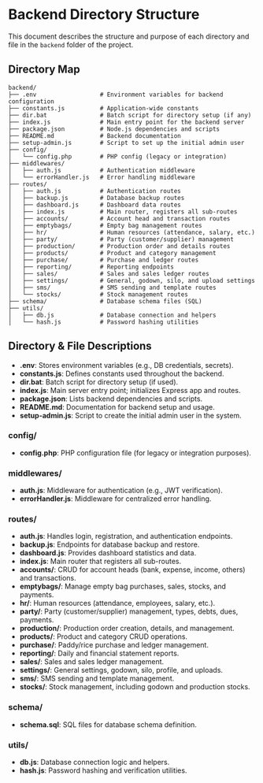 # Backend Directory Structure

This document describes the structure and purpose of each directory and file in the `backend` folder of the project.

## Directory Map

```
backend/
├── .env                  # Environment variables for backend configuration
├── constants.js          # Application-wide constants
├── dir.bat               # Batch script for directory setup (if any)
├── index.js              # Main entry point for the backend server
├── package.json          # Node.js dependencies and scripts
├── README.md             # Backend documentation
├── setup-admin.js        # Script to set up the initial admin user
├── config/
│   └── config.php        # PHP config (legacy or integration)
├── middlewares/
│   ├── auth.js           # Authentication middleware
│   └── errorHandler.js   # Error handling middleware
├── routes/
│   ├── auth.js           # Authentication routes
│   ├── backup.js         # Database backup routes
│   ├── dashboard.js      # Dashboard data routes
│   ├── index.js          # Main router, registers all sub-routes
│   ├── accounts/         # Account head and transaction routes
│   ├── emptybags/        # Empty bag management routes
│   ├── hr/               # Human resources (attendance, salary, etc.)
│   ├── party/            # Party (customer/supplier) management
│   ├── production/       # Production order and details routes
│   ├── products/         # Product and category management
│   ├── purchase/         # Purchase and ledger routes
│   ├── reporting/        # Reporting endpoints
│   ├── sales/            # Sales and sales ledger routes
│   ├── settings/         # General, godown, silo, and upload settings
│   ├── sms/              # SMS sending and template routes
│   └── stocks/           # Stock management routes
├── schema/               # Database schema files (SQL)
├── utils/
│   ├── db.js             # Database connection and helpers
│   └── hash.js           # Password hashing utilities
```

## Directory & File Descriptions

- **.env**: Stores environment variables (e.g., DB credentials, secrets).
- **constants.js**: Defines constants used throughout the backend.
- **dir.bat**: Batch script for directory setup (if used).
- **index.js**: Main server entry point; initializes Express app and routes.
- **package.json**: Lists backend dependencies and scripts.
- **README.md**: Documentation for backend setup and usage.
- **setup-admin.js**: Script to create the initial admin user in the system.

### config/

- **config.php**: PHP configuration file (for legacy or integration purposes).

### middlewares/

- **auth.js**: Middleware for authentication (e.g., JWT verification).
- **errorHandler.js**: Middleware for centralized error handling.

### routes/

- **auth.js**: Handles login, registration, and authentication endpoints.
- **backup.js**: Endpoints for database backup and restore.
- **dashboard.js**: Provides dashboard statistics and data.
- **index.js**: Main router that registers all sub-routes.
- **accounts/**: CRUD for account heads (bank, expense, income, others) and transactions.
- **emptybags/**: Manage empty bag purchases, sales, stocks, and payments.
- **hr/**: Human resources (attendance, employees, salary, etc.).
- **party/**: Party (customer/supplier) management, types, debts, dues, payments.
- **production/**: Production order creation, details, and management.
- **products/**: Product and category CRUD operations.
- **purchase/**: Paddy/rice purchase and ledger management.
- **reporting/**: Daily and financial statement reports.
- **sales/**: Sales and sales ledger management.
- **settings/**: General settings, godown, silo, profile, and uploads.
- **sms/**: SMS sending and template management.
- **stocks/**: Stock management, including godown and production stocks.

### schema/

- **schema.sql**: SQL files for database schema definition.

### utils/

- **db.js**: Database connection logic and helpers.
- **hash.js**: Password hashing and verification utilities.
